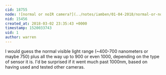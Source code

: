```yaml
---
cid: 18755
node: ![normal or noIR camera?](../notes/iamben/01-04-2018/normal-or-noir-camera)
nid: 15456
created_at: 2018-03-02 23:35:43 +0000
timestamp: 1520033743
uid: 1
author: warren
---
```


I would guess the normal visible light range (~400-700 nanometers or maybe 750) plus all the way up to 900 or even 1000, depending on the type of sensor it is. I'd be surprised if it went much past 1000nm, based on having used and tested other cameras.